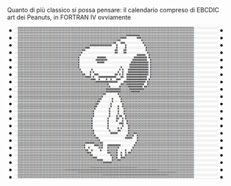 Quanto di più classico si possa pensare: il calendario compreso di EBCDIC art dei Peanuts, in FORTRAN IV ovviamente

![Output](https://github.com/MarcoVerpelli/Sorgenti-Mainframe/blob/master/Snoopy/OUTPUT.png)
